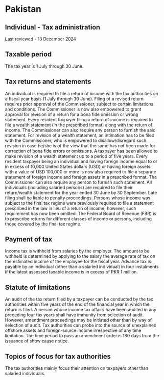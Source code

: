 # Pakistan
## Individual - Tax administration
Last reviewed - 18 December 2024
## Taxable period
The tax year is 1 July through 30 June.
## Tax returns and statements
An individual is required to file a return of income with the tax authorities on a fiscal year basis (1 July through 30 June). Filing of a revised return requires prior approval of the Commissioner, subject to certain limitations and conditions. The Commissioner is now also empowered to grant approval for revision of a return for a bona fide omission or wrong statement.
Every resident taxpayer filing a return of income is required to file a wealth statement (in the prescribed format) along with the return of income. The Commissioner can also require any person to furnish the said statement. For revision of a wealth statement, an intimation has to be filed with the Commissioner, who is empowered to disallow/disregard such revision in case he/she is of the view that the same has not been made for correction of bona fide errors or omissions. A taxpayer has been allowed to make revision of a wealth statement up to a period of five years. 
Every resident taxpayer being an individual and having foreign income equal to or in excess of 10,000 United States dollars (USD) or having foreign assets with a value of USD 100,000 or more is now also required to file a separate statement of foreign income and foreign assets in a prescribed format. The Commissioner can also require any person to furnish such statement.
All individuals (including salaried persons) are required to file their return/wealth statement for the year ended 30 June by 30 September. Late filing shall be liable to penalty proceedings.
Persons whose income was subject to the final tax regime were previously required to file a statement prescribed in the law in lieu of a return of income; however, such requirement has now been omitted. The Federal Board of Revenue (FBR) is to prescribe returns for different classes of income or persons, including those covered by the final tax regime.
## Payment of tax
Income tax is withheld from salaries by the employer. The amount to be withheld is determined by applying to the salary the average rate of tax on the estimated income of the employee for the fiscal year.
Advance tax is payable by an individual (other than a salaried individual) in four instalments if the latest assessed taxable income is in excess of PKR 1 million.
## Statute of limitations
An audit of the tax return filed by a taxpayer can be conducted by the tax authorities within five years of the end of the financial year in which the return is filed. A person whose income tax affairs have been audited in any preceding four tax years shall have immunity from selection of audit. However, amendment proceedings may be initiated other than by way of selection of audit.
Tax authorities can probe into the source of unexplained offshore assets and foreign-source income irrespective of any time limitation.
The time period to pass an amendment order is 180 days from the issuance of show cause notice.
## Topics of focus for tax authorities
The tax authorities mainly focus their attention on taxpayers other than salaried individuals.
